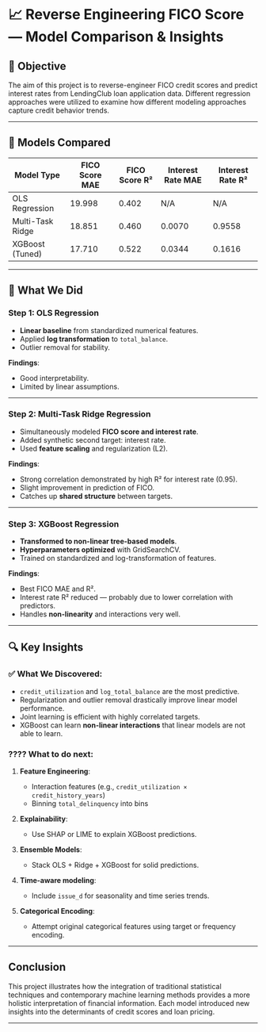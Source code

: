 
# 📈 Reverse Engineering FICO Score — Model Comparison & Insights

## 🧠 Objective

The aim of this project is to reverse-engineer FICO credit scores and predict interest rates from LendingClub loan application data. Different regression approaches were utilized to examine how different modeling approaches capture credit behavior trends.

---

## 🧪 Models Compared

| Model Type       | FICO Score MAE | FICO Score R² | Interest Rate MAE | Interest Rate R² |
| ---------------- | -------------- | ------------- | ----------------- | ---------------- |
| OLS Regression   | 19.998         | 0.402         | N/A               | N/A              |
| Multi-Task Ridge | 18.851         | 0.460         | 0.0070            | 0.9558           |
| XGBoost (Tuned) | 17.710         | 0.522         | 0.0344            | 0.1616           |

---

## 🧩 What We Did

### Step 1: OLS Regression

* **Linear baseline** from standardized numerical features.
* Applied **log transformation** to `total_balance`.
* Outlier removal for stability.

**Findings**:

* Good interpretability.
* Limited by linear assumptions.

---


### Step 2: Multi-Task Ridge Regression

* Simultaneously modeled **FICO score and interest rate**.
* Added synthetic second target: interest rate.
* Used **feature scaling** and regularization (L2).

**Findings**:

* Strong correlation demonstrated by high R² for interest rate (0.95).
* Slight improvement in prediction of FICO.
* Catches up **shared structure** between targets.

---


### Step 3: XGBoost Regression

* **Transformed to non-linear tree-based models**.
* **Hyperparameters optimized** with GridSearchCV.
* Trained on standardized and log-transformation of features.

**Findings**:

* Best FICO MAE and R².
* Interest rate R² reduced — probably due to lower correlation with predictors.
* Handles **non-linearity** and interactions very well.

---

##  🔍 Key Insights

### ✅ What We Discovered:

* `credit_utilization` and `log_total_balance` are the most predictive.
* Regularization and outlier removal drastically improve linear model performance.
* Joint learning is efficient with highly correlated targets.
* XGBoost can learn **non-linear interactions** that linear models are not able to learn.

### ???? What to do next:

1. **Feature Engineering**:

   * Interaction features (e.g., `credit_utilization × credit_history_years`)
   * Binning `total_delinquency` into bins

2. **Explainability**:

   * Use SHAP or LIME to explain XGBoost predictions.

3. **Ensemble Models**:

   * Stack OLS + Ridge + XGBoost for solid predictions.

4. **Time-aware modeling**:

   * Include `issue_d` for seasonality and time series trends.

5. **Categorical Encoding**:

   * Attempt original categorical features using target or frequency encoding.

---


## Conclusion

This project illustrates how the integration of traditional statistical techniques and contemporary machine learning methods provides a more holistic interpretation of financial information. Each model introduced new insights into the determinants of credit scores and loan pricing.

---


